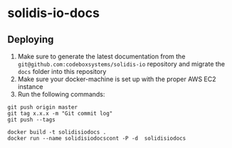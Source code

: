 # solidis-io-docs

## Deploying
1. Make sure to generate the latest documentation from the `git@github.com:codeboxsystems/solidis-io` repository and migrate the `docs` folder into this repository
2. Make sure your docker-machine is set up with the proper AWS EC2 instance
3. Run the following commands:

```
git push origin master
git tag x.x.x -m "Git commit log"
git push --tags

docker build -t solidisiodocs .
docker run --name solidisiodocscont -P -d  solidisiodocs
```
